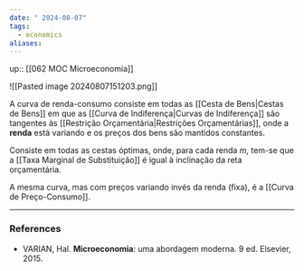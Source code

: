 ```yaml
---
date: " 2024-08-07"
tags:
  - economics
aliases:
---
```


up:: [[062 MOC Microeconomia]]

![[Pasted image 20240807151203.png]]

A curva de renda-consumo consiste em todas as [[Cesta de Bens|Cestas de Bens]] em que as [[Curva de Indiferença|Curvas de Indiferença]] são tangentes às [[Restrição Orçamentária|Restrições Orçamentárias]], onde a **renda** está variando e os preços dos bens são mantidos constantes. 

Consiste em todas as cestas óptimas, onde, para cada renda $m$, tem-se que a [[Taxa Marginal de Substituição]] é igual à inclinação da reta orçamentária. 

A mesma curva, mas com preços variando invés da renda (fixa), é a [[Curva de Preço-Consumo]].

---
### References
- VARIAN, Hal. **Microeconomia**: uma abordagem moderna. 9 ed. Elsevier, 2015.